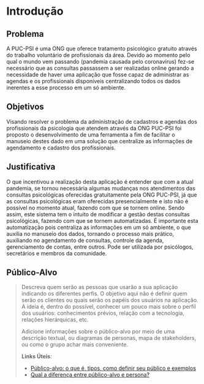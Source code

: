 # Introdução

## Problema
A PUC-PSI é uma ONG que oferece tratamento psicológico gratuito através do trabalho voluntário de profissionais da área. Devido ao momento pelo qual o mundo vem passando (pandemia causada pelo coronavírus) fez-se necessário que as consultas passassem a ser realizadas online gerando a necessidade de haver uma aplicação que fosse capaz de administrar as agendas e os profissionais disponíveis centralizando todos os dados inerentes a esse processo em um só ambiente.

## Objetivos

Visando resolver o problema da administração de cadastros e agendas dos profissionais da psicologia que atendem através da ONG PUC-PSI foi proposto o desenvolvimento de uma ferramenta a fim de facilitar o manuseio destes dado em uma solução que centralize as informações de agendamento e cadastro dos profissionais. 

## Justificativa

O que incentivou a realização desta aplicação é entender que com a atual pandemia, se tornou necessária algumas mudanças nos atendimentos das consultas psicológicas oferecidas gratuitamente pela ONG PUC-PSI, já que as consultas psicológicas eram oferecidas presencialmente e isto não é possível no momento atual, fazendo com que se tornem online. Sendo assim, este sistema tem o intuito de modificar a gestão destas consultas psicológicas, fazendo com que se tornem automatizadas. É importante esta automatização pois centraliza as informações em um só ambiente, o que auxilia no manuseio dos dados, tornando o processo mais prático, auxiliando no agendamento de consultas, controle da agenda, gerenciamento de contas, entre outros. Pode ser utilizada por psicólogos, secretários e membros da comunidade.

## Público-Alvo

> Descreva quem serão as pessoas que usarão a sua aplicação indicando os
> diferentes perfis. O objetivo aqui não é definir quem serão os
> clientes ou quais serão os papéis dos usuários na aplicação. A ideia
> é, dentro do possível, conhecer um pouco mais sobre o perfil dos
> usuários: conhecimentos prévios, relação com a tecnologia, relações
> hierárquicas, etc.
>
> Adicione informações sobre o público-alvo por meio de uma descrição
> textual, ou diagramas de personas, mapa de stakeholders, ou como o
> grupo achar mais conveniente.
> 
> **Links Úteis**:
> - [Público-alvo: o que é, tipos, como definir seu público e exemplos](https://klickpages.com.br/blog/publico-alvo-o-que-e/)
> - [Qual a diferença entre público-alvo e persona?](https://rockcontent.com/blog/diferenca-publico-alvo-e-persona/)
 

